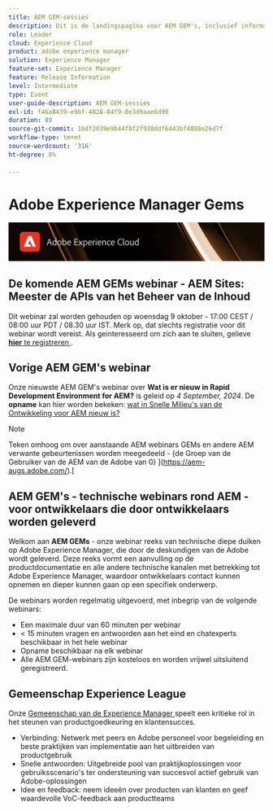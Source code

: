 ```yaml
---
title: AEM GEM-sessies
description: Dit is de landingspagina voor AEM GEM's, inclusief informatie over de webinarreeks en registratiegegevens, vorige en volgende webinars
role: Leader
cloud: Experience Cloud
product: adobe experience manager
solution: Experience Manager
feature-set: Experience Manager
feature: Release Information
level: Intermediate
type: Event
user-guide-description: AEM GEM-sessies
exl-id: f46a8439-e9bf-4828-84f9-0e3d9aae6d90
duration: 89
source-git-commit: 1bdf2039e9b44f8f2f938ddf6443bf4888e26d7f
workflow-type: tm+mt
source-wordcount: '316'
ht-degree: 0%

---
```


# Adobe Experience Manager Gems

<img alt="Digitale ervaringen" src="./assets/ADX_Gems.png"/>

## De komende AEM GEMs webinar - AEM Sites: Meester de APIs van het Beheer van de Inhoud

Dit webinar zal worden gehouden op woensdag 9 oktober - 17:00 CEST / 08:00 uur PDT / 08.30 uur IST. Merk op, dat slechts registratie voor dit webinar wordt vereist.
Als geinteresseerd om zich aan te sluiten, gelieve [**hier** te registreren ](https://adobe.ly/4g6TYck).

<!--  Remove the comment marks, and put the upcoming event in the below table

<table style="max-width: 1214px;">
<tr>
  <td style="vertical-align: top;">
    <a href="https://www.youtube.com/watch?v=f1T9XU9TCJU">
      <img alt="Experience League LIVE Oct 25" src="assets/Oct25_2022_exl_live_banner_web_1920_WebBanner.png">
    </a>
    <div>
      <a href="https://www.youtube.com/watch?v=f1T9XU9TCJU">
        <strong>Deliver the right offer at the right time with decision management</strong>
      </a>
      <br/><em>with Sandra Hausmann, Ben Tepfer, Brandon Poyfair, and Jason Hickey</em>
      <br/><em>October 25, 2022</em>
    </div>
  </td>
</tr>
</table>

-->

## Vorige AEM GEM&#39;s webinar

Onze nieuwste AEM GEM&#39;s webinar over **Wat is er nieuw in Rapid Development Environment for AEM?** is geleid op *4 September, 2024*.
De **opname** kan hier worden bekeken:
[ wat in Snelle Milieu&#39;s van de Ontwikkeling voor AEM nieuw is?](gems2024/rapid-development-environment-news.md)

>[!NOTE]
>
> Teken omhoog om over aanstaande AEM webinars GEMs en andere AEM verwante gebeurtenissen worden meegedeeld - {de Groep van de Gebruiker van de AEM van de Adobe van 0} ](https://aem-augs.adobe.com/).[

## AEM GEM&#39;s - technische webinars rond AEM - voor ontwikkelaars die door ontwikkelaars worden geleverd

Welkom aan **AEM GEMs** - onze webinar reeks van technische diepe duiken op Adobe Experience Manager, die door de deskundigen van de Adobe wordt geleverd. Deze reeks vormt een aanvulling op de productdocumentatie en alle andere technische kanalen met betrekking tot Adobe Experience Manager, waardoor ontwikkelaars contact kunnen opnemen en dieper kunnen gaan op een specifiek onderwerp.

De webinars worden regelmatig uitgevoerd, met inbegrip van de volgende webinars:

* Een maximale duur van 60 minuten per webinar
* &lt; 15 minuten vragen en antwoorden aan het eind en chatexperts beschikbaar in het hele webinar
* Opname beschikbaar na elk webinar
* Alle AEM GEM-webinars zijn kosteloos en worden vrijwel uitsluitend geregistreerd.

## Gemeenschap Experience League

Onze [ Gemeenschap van de Experience Manager ](https://experienceleaguecommunities.adobe.com/t5/adobe-experience-manager/ct-p/adobe-experience-manager-community) speelt een kritieke rol in het steunen van productgoedkeuring en klantensucces.

* Verbinding: Netwerk met peers en Adobe personeel voor begeleiding en beste praktijken van implementatie aan het uitbreiden van productgebruik
* Snelle antwoorden: Uitgebreide pool van praktijkoplossingen voor gebruiksscenario&#39;s ter ondersteuning van succesvol actief gebruik van Adobe-oplossingen
* Idee en feedback: neem ideeën over producten van klanten en geef waardevolle VoC-feedback aan productteams
